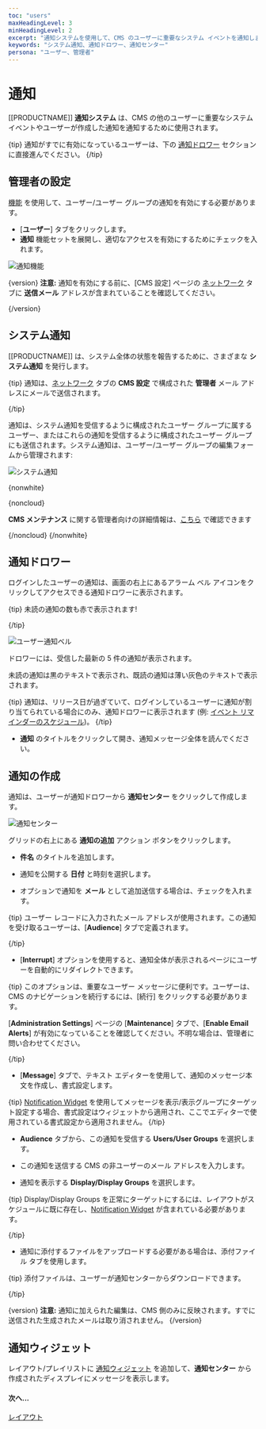 ```yaml
---
toc: "users"
maxHeadingLevel: 3
minHeadingLevel: 2
excerpt: "通知システムを使用して、CMS のユーザーに重要なシステム イベントを通知します"
keywords: "システム通知、通知ドロワー、通知センター"
persona: "ユーザー、管理者"
---
```


# 通知

[[PRODUCTNAME]] **通知システム** は、CMS の他のユーザーに重要なシステム イベントやユーザーが作成した通知を通知するために使用されます。

{tip}
通知がすでに有効になっているユーザーは、下の [通知ドロワー](users_notifications.html#content-notification-drawer) セクションに直接進んでください。
{/tip}

## 管理者の設定

[機能](users_features_and_sharing.html) を使用して、ユーザー/ユーザー グループの通知を有効にする必要があります。

- [**ユーザー**] タブをクリックします。
- **通知** 機能セットを展開し、適切なアクセスを有効にするためにチェックを入れます。

![通知機能](img/v4_users_notification_feature.png)

{version}
**注意:** 通知を有効にする前に、[CMS 設定] ページの [ネットワーク](tour_cms_settings.html#content-network) タブに **送信メール** アドレスが含まれていることを確認してください。

{/version}

## システム通知

[[PRODUCTNAME]] は、システム全体の状態を報告するために、さまざまな **システム通知** を発行します。

{tip}
通知は、[ネットワーク](tour_cms_settings.html#content-network) タブの **CMS 設定** で構成された **管理者** メール アドレスにメールで送信されます。

{/tip}

通知は、システム通知を受信するように構成されたユーザー グループに属するユーザー、またはこれらの通知を受信するように構成されたユーザー グループにも送信されます。システム通知は、ユーザー/ユーザー グループの編集フォームから管理されます:

![システム通知](img/v4_users_notifications_system.png)

{nonwhite}

{noncloud}

**CMS メンテナンス** に関する管理者向けの詳細情報は、[こちら](/docs/setup/xibo-maintenance.html) で確認できます

{/noncloud}
{/nonwhite}

## 通知ドロワー

ログインしたユーザーの通知は、画面の右上にあるアラーム ベル アイコンをクリックしてアクセスできる通知ドロワーに表示されます。

{tip}
未読の通知の数も赤で表示されます!

{/tip}

![ユーザー通知ベル](img/v4_users_notification_bell.png)

ドロワーには、受信した最新の 5 件の通知が表示されます。

未読の通知は黒のテキストで表示され、既読の通知は薄い灰色のテキストで表示されます。

{tip}
通知は、リリース日が過ぎていて、ログインしているユーザーに通知が割り当てられている場合にのみ、通知ドロワーに表示されます (例: [イベント リマインダーのスケジュール](scheduling_events.html#content-reminders))。
{/tip}

- **通知** のタイトルをクリックして開き、通知メッセージ全体を読んでください。

## 通知の作成

通知は、ユーザーが通知ドロワーから **通知センター** をクリックして作成します。

![通知センター](img/v4_users_notification_centre.png)

グリッドの右上にある **通知の追加** アクション ボタンをクリックします。

- **件名** のタイトルを追加します。

- 通知を公開する **日付** と時刻を選択します。

- オプションで通知を **メール** として追加送信する場合は、チェックを入れます。

{tip}
ユーザー レコードに入力されたメール アドレスが使用されます。この通知を受け取るユーザーは、[**Audience**] タブで定義されます。

{/tip}

- [**Interrupt**] オプションを使用すると、通知全体が表示されるページにユーザーを自動的にリダイレクトできます。

{tip}
このオプションは、重要なユーザー メッセージに便利です。ユーザーは、CMS のナビゲーションを続行するには、[続行] をクリックする必要があります。

[**Administration Settings**] ページの [**Maintenance**] タブで、[**Enable Email Alerts**] が有効になっていることを確認してください。不明な場合は、管理者に問い合わせてください。

{/tip}

- [**Message**] タブで、テキスト エディターを使用して、通知のメッセージ本文を作成し、書式設定します。

{tip}
[Notification Widget](media_module_notifications.html) を使用してメッセージを表示/表示グループにターゲット設定する場合、書式設定はウィジェットから適用され、ここでエディターで使用されている書式設定から適用されません。
{/tip}

- **Audience** タブから、この通知を受信する **Users/User Groups** を選択します。

- この通知を送信する CMS の非ユーザーのメール アドレスを入力します。

- 通知を表示する **Display/Display Groups** を選択します。

{tip}
Display/Display Groups を正常にターゲットにするには、レイアウトがスケジュールに既に存在し、[Notification Widget](media_module_notifications.html) が含まれている必要があります。

{/tip}

- 通知に添付するファイルをアップロードする必要がある場合は、添付ファイル タブを使用します。

{tip}
添付ファイルは、ユーザーが通知センターからダウンロードできます。

{/tip}

{version}
**注意:** 通知に加えられた編集は、CMS 側のみに反映されます。すでに送信された生成されたメールは取り消されません。
{/version}

## 通知ウィジェット

レイアウト/プレイリストに [通知ウィジェット](media_module_notifications.html) を追加して、**通知センター** から作成されたディスプレイにメッセージを表示します。

#### 次へ...

[レイアウト](layouts.html)
